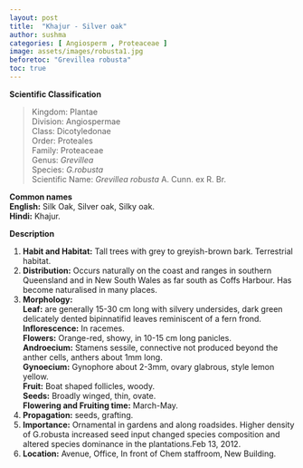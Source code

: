 ```yaml
---
layout: post
title:  "Khajur - Silver oak"
author: sushma
categories: [ Angiosperm , Proteaceae ]
image: assets/images/robusta1.jpg
beforetoc: "Grevillea robusta"
toc: true
---
```

  
**Scientific Classification**  
>Kingdom:			Plantae  
>Division:			Angiospermae  
>Class:				Dicotyledonae  
>Order:				Proteales  
>Family:			Proteaceae  
>Genus:				*Grevillea*  
>Species:			*G.robusta*  
>Scientific Name:	*Grevillea robusta* A. Cunn. ex R. Br.  
  
**Common names**  
**English:** Silk Oak, Silver oak, Silky oak.  
**Hindi:** Khajur.  
  
**Description**  
1. **Habit and Habitat:** Tall trees with grey to greyish-brown bark. Terrestrial habitat.  
2. **Distribution:** Occurs naturally on the coast and ranges in southern Queensland and in New South Wales as far south as Coffs Harbour. Has become naturalised in many places.  
3. **Morphology:**  
**Leaf:** are generally 15-30 cm long with silvery undersides, dark green delicately dented bipinnatifid leaves reminiscent of a fern frond.  
**Inflorescence:** In racemes.  
**Flowers:** Orange-red, showy, in 10-15 cm long panicles.  
**Androecium:** Stamens sessile, connective not produced beyond the anther cells, anthers about 1mm long.  
**Gynoecium:** Gynophore about 2-3mm, ovary glabrous, style lemon yellow.  
**Fruit:** Boat shaped follicles, woody.  
**Seeds:** Broadly winged, thin, ovate.  
**Flowering and Fruiting time:** March-May.  
4. **Propagation:** seeds, grafting.  
5. **Importance:** Ornamental in gardens and along roadsides. Higher density of G.robusta increased seed input changed species composition and altered species dominance in the plantations.Feb 13, 2012.  
6. **Location:** Avenue, Office, In front of Chem staffroom, New Building.  
  

